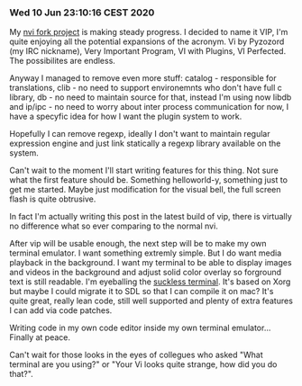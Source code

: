 ### Wed 10 Jun 23:10:16 CEST 2020

My [nvi fork project](https://github.com/pyzozord/vip) is making steady progress. I decided to name it VIP, I'm quite enjoying all the potential expansions of the acronym. Vi by Pyzozord (my IRC nickname), Very Important Program, VI with Plugins, VI Perfected. The possibilites are endless.

Anyway I managed to remove even more stuff: catalog - responsible for translations, clib - no need to support environemnts who don't have full c library, db - no need to maintain source for that, instead I'm using now libdb and ip/ipc - no need to worry about inter process communication for now, I have a specyfic idea for how I want the plugin system to work.

Hopefully I can remove regexp, ideally I don't want to maintain regular expression engine and just link statically a regexp library available on the system.

Can't wait to the moment I'll start writing features for this thing. Not sure what the first feature should be. Something helloworld-y, something just to get me started. Maybe just modification for the visual bell, the full screen flash is quite obtrusive.

In fact I'm actually writing this post in the latest build of vip, there is virtually no difference what so ever comparing to the normal nvi.

After vip will be usable enough, the next step will be to make my own terminal emulator. I want something extremly simple. But I do want media playback in the background. I want my terminal to be able to display images and videos in the background and adjust solid color overlay so forground text is still readable. I'm eyeballing the [suckless terminal](http://st.suckless.org). It's based on Xorg but maybe I could migrate it to SDL so that I can compile it on mac? It's quite great, really lean code, still well supported and plenty of extra features I can add via code patches.

Writing code in my own code editor inside my own terminal emulator... Finally at peace.

Can't wait for those looks in the eyes of collegues who asked "What terminal are you using?" or "Your Vi looks quite strange, how did you do that?".
